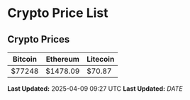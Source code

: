 # Crypto Price List

## Crypto Prices
| Bitcoin | Ethereum | Litecoin |
| ------- | -------- | -------- |
| $77248 | $1478.09 | $70.87 |
**Last Updated:** 2025-04-09 09:27 UTC
**Last Updated:** $DATE$
